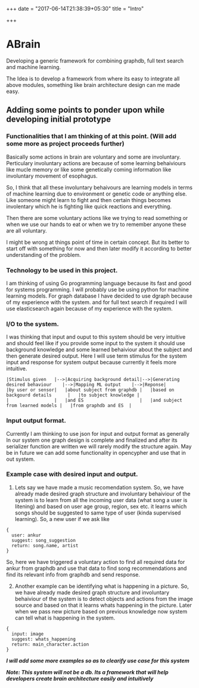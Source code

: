 +++
date = "2017-06-14T21:38:39+05:30"
title = "Intro"

+++

# ABrain
Developing a generic framework for combining graphdb, full text search and machine learning.

The Idea is to develop a framework from where its easy to integrate all above modules, something like brain architecture
design can me made easy.

## Adding some points to ponder upon while developing initial prototype

### Functionalities that I am thinking of at this point. (Will add some more as project proceeds further)
Basically some actions in brain are voluntary and some are involuntary. Perticulary involuntary actions are because of some learning behaiviours like mucle memory or like some genetically coming information like involuntary movement of esophagus.

So, I think that all these involuntary behaivours are learning models in terms of machine learning due to environment or genetic code or anything else. Like someone might learn to fight and then certain things becomes involentary which he is fighting like quick reactions and everything.

Then there are some voluntary actions like we trying to read something or when we use our hands to eat or when we try to remember anyone these are all voluntary.

I might be wrong at things point of time in certain concept. But its better to start off with something for now and then later modify it according to better understanding of the problem.

### Technology to be used in this project.
I am thinking of using Go programming language because its fast and good for systems programming.
I will probably use be using python for machine learning models.
For graph database I have decided to use dgraph because of my experience with the system.
and for full text search if required I will use elasticsearch again because of my experience with the system.

### I/O to the system.
I was thinking that input and ouput to this system should be very intuitive and should feel like if you provide some input to the system it should use background knowledge and some learned behaiviour about the subject and then generate desired output.
Here I will use term stimulus for the system input and response for system output because currently it feels more intuitive.
```
|Stimulus given   |-->|Acquiring background detail|-->|Generating desired behaviour    |-->|Mapping ML output    |-->|Reponse|
|by user or sensor|   |about subject from graphdb |   |based on backgourd details      |   |to subject knowledge |
|                 |   |and ES                     |   |and subject from learned models |   |from graphdb and ES  |
```

### Input output format.
Currently I am thinking to use json for input and output format as generally In our system one graph design is complete and finalized and after its serializer function are written we will rarely modify the structure again.
May be in future we can add some functionality in opencypher and use that in out system.

### Example case with desired input and output.
1) Lets say we have made a music recomendation system.
So, we have already made desired graph structure and involuntary behaiviour of the system is to learn from all the incoming user data (what song a user is litening) and based on user age group, region, sex etc. it learns which songs should be suggested to same type of user (kinda supervised learning). 
So, a new user if we ask like
```
{
  user: ankur
  suggest: song_suggestion
  return: song.name, artist
}
```
So, here we have triggered a voluntary action to find all required data for ankur from graphdb and use that data to find song recommendations and find its relevant info from graphdb and send response.

2) Another example can be identifying what is happening in a picture.
So, we have already made desired graph structure and involuntary behaiviour of the system is to detect objects and actions from the image source and based on that it learns whats happening in the picture. Later when we pass new picture based on previous knowledge now system can tell what is happening in the system.
```
{
  input: image
  suggest: whats_happening
  return: main_character.action
}
```

***I will add some more examples so as to clearify use case for this system***

***Note: This system will not be a db. Its a framework that will help developers create brain architecture easily and intuitively***
